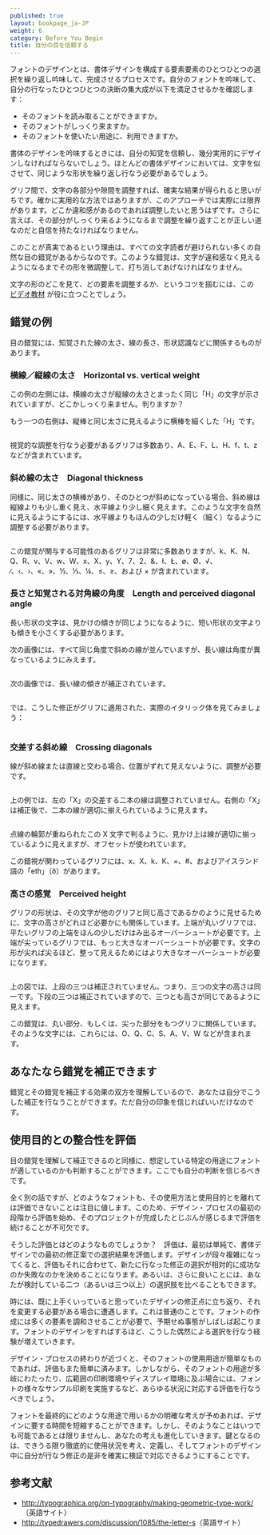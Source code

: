 ```yaml
---
published: true
layout: bookpage_ja-JP
weight: 6
category: Before You Begin
title: 自分の目を信頼する
---
```


フォントのデザインとは、書体デザインを構成する要素要素のひとつひとつの選択を繰り返し吟味して、完成させるプロセスです。自分のフォントを吟味して、自分の行なったひとつひとつの決断の集大成が以下を満足させるかを確認します：

* そのフォントを読み取ることができますか。
* そのフォントがしっくり来ますか。
* そのフォントを使いたい用途に、利用できますか。

書体のデザインを吟味するときには、自分の知覚を信頼し、幾分実用的にデザインしなければならないでしょう。ほとんどの書体デザインにおいては、文字を似させて、同じような形状を繰り返し行なう必要があるでしょう。

グリフ間で、文字の各部分や隙間を調整すれば、確実な結果が得られると思いがちです。確かに実用的な方法ではありますが、このアプローチでは実際には限界があります。どこか違和感があるのであれば調整したいと思うはずです。さらに言えば、その部分がしっくり来るようになるまで調整を繰り返すことが正しい道なのだと自信を持たなければなりません。

このことが真実であるという理由は、すべての文字読者が避けられない多くの自然な目の錯覚があるからなのです。このような錯覚は、文字が違和感なく見えるようになるまでその形を微調整して、打ち消してあげなければなりません。

文字の形のどこを見て、どの要素を調整するか、というコツを掴むには、この [ビデオ教材](https://vimeo.com/typereview/videos) が役に立つことでしょう。

## 錯覚の例

目の錯覚には、知覚された線の太さ、線の長さ、形状認識などに関係するものがあります。

### 横線／縦線の太さ　Horizontal vs. vertical weight

この例の左側には、横線の太さが縦線の太さとまったく同じ「H」の文字が示されていますが、どこかしっくり来ません。判りますか？

もう一つの右側は、縦棒と同じ太さに見えるように横棒を細くした「H」です。

<img src="../en-US/images/H compensation2.png" alt>

視覚的な調整を行なう必要があるグリフは多数あり、A、E、F、L、H、f、t、z などが含まれています。

### 斜め線の太さ　Diagonal thickness

同様に、同じ太さの横棒があり、そのひとつが斜めになっている場合、斜め線は縦線よりも少し重く見え、水平線より少し細く見えます。このような文字を自然に見えるようにするには、水平線よりもほんの少しだけ軽く（細く）なるように調整する必要があります。

<img src="../en-US/images/Diag%20illusion.png" alt>

この錯覚が関与する可能性のあるグリフは非常に多数ありますが、k、K、N、Q、R、v、V、w、W、x、X、y、Y、7、2、&amp;、ł、Ł、&oslash;、&Oslash;、&radic;、∕、&lsaquo;、&rsaquo;、&laquo;、&raquo;、½、⅓、¼、&le;、&ge;、および &times; が含まれています。

### 長さと知覚される対角線の角度　Length and perceived diagonal angle

長い形状の文字は、見かけの傾きが同じようになるように、短い形状の文字よりも傾きを小さくする必要があります。

次の画像には、すべて同じ角度で斜めの線が並んでいますが、長い線は角度が異なっているようにみえます。

<img src="../en-US/images/pdiag.png" alt>

次の画像では、長い線の傾きが補正されています。

<img src="../en-US/images/pdiag2.png" alt>

では、こうした修正がグリフに適用された、実際のイタリック体を見てみましょう：

<img src="../en-US/images/longer%20less%20slant.png" alt>

### 交差する斜め線　Crossing diagonals

線が斜め線または直線と交わる場合、位置がずれて見えないように、調整が必要です。

<img src="../en-US/images/compare-x.png" alt>

上の例では、左の「X」の交差する二本の線は調整されていません。右側の「X」は補正後で、二本の線が適切に揃えられているように見えます。

<img src="../en-US/images/myriad-x.png" alt>

点線の輪郭が重ねられたこの X 文字で判るように、見かけ上は線が適切に揃っているように見えますが、オフセットが使われています。

この錯視が関わっているグリフには、x、X、k、K、×、#、およびアイスランド語の「eth」（&eth;）があります。

### 高さの感覚　Perceived height

グリフの形状は、その文字が他のグリフと同じ高さであるかのように見せるために、文字の高さがどれほど必要かにも関係しています。上端が丸いグリフでは、平たいグリフの上端をほんの少しだけはみ出るオーバーシュートが必要です。上端が尖っているグリフでは、もっと大きなオーバーシュートが必要です。文字の形が尖れば尖るほど、整って見えるためにはより大きなオーバーシュートが必要になります。

<img src="../en-US/images/3Shapes.png" alt>

上の図では、上段の三つは補正されていません。つまり、三つの文字の高さは同一です。下段の三つは補正されていますので、三つとも高さが同じであるように見えます。

この錯覚は、丸い部分、もしくは、尖った部分をもつグリフに関係しています。そのような文字には、これらには、O、Q、C、S、A、V、W などが含まれます。

## あなたなら錯覚を補正できます

錯覚とその錯覚を補正する効果の双方を理解しているので、あなたは自分でこうした補正を行なうことができます。ただ自分の印象を信じればいいだけなのです。

## 使用目的との整合性を評価

目の錯覚を理解して補正できるのと同様に、想定している特定の用途にフォントが適しているのかも判断することができます。ここでも自分の判断を信じるべきです。

全く別の話ですが、どのようなフォントも、その使用方法と使用目的とを離れては評価できないことは注目に値します。このため、デザイン・プロセスの最初の段階から評価を始め、そのプロジェクトが完成したとじぶんが感じるまで評価を続けることが不可欠です。

そうした評価とはどのようなものでしょうか？　評価は、最初は単純で、書体デザインでの最初の修正案での選択結果を評価します。デザインが段々複雑になってくると、評価もそれに合わせて、新たに行なった修正の選択が相対的に成功なのか失敗なのかを決めることになります。あるいは、さらに良いことには、あなたが検討している二つ（あるいは三つ以上）の選択肢を比べることもできます。

時には、既に上手くいっていると思っていたデザインの修正点に立ち返り、それを変更する必要がある場合に遭遇します。これは普通のことです。フォントの作成には多くの要素を調和させることが必要で、予期せぬ事態がしばしば起こります。フォントのデザインをすればするほど、こうした偶然による選択を行なう経験が増えていきます。

デザイン・プロセスの終わりが近づくと、そのフォントの使用用途が簡単なものであれば、評価もまた簡単に済みます。しかしながら、そのフォントの用途が多岐にわたったり、広範囲の印刷環境やディスプレイ環境に及ぶ場合には、フォントの様々なサンプル印刷を実施するなど、あらゆる状況に対応する評価を行なうべきでしょう。

フォントを最終的にどのような用途で用いるかの明確な考えが予めあれば、デザインに要する時間を短縮することができます。しかし、そのようなことはいつでも可能であるとは限りませんし、あなたの考えも進化していきます。鍵となるのは、できうる限り徹底的に使用状況を考え、定義し、そしてフォントのデザイン中に自分が行なう修正の是非を確実に検証で対応できるようにすることです。

## 参考文献

* <http://typographica.org/on-typography/making-geometric-type-work/>（英語サイト）
* <http://typedrawers.com/discussion/1085/the-letter-s>（英語サイト）

